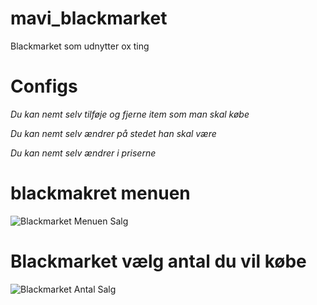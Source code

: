 # mavi_blackmarket
Blackmarket som udnytter ox ting


# Configs
*Du kan nemt selv tilføje og fjerne item som man skal købe*

*Du kan nemt selv ændrer på stedet han skal være*

*Du kan nemt selv ændrer i priserne*


# blackmakret menuen
![Blackmarket Menuen Salg](https://github.com/Fynboen25/mavi_blackmarket/assets/137529862/1ade3942-6c6f-435c-8bcb-b5c6670c2061)

# Blackmarket vælg antal du vil købe
![Blackmarket Antal Salg](https://github.com/Fynboen25/mavi_blackmarket/assets/137529862/3b878776-ffc1-4fb4-a941-9988cb618644)

